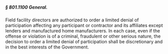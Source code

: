 ##### § 801.1100 General. #####

Field facility directors are authorized to order a limited denial of participation affecting any participant or contractor and its affiliates except lenders and manufactured home manufacturers. In each case, even if the offense or violation is of a criminal, fraudulent or other serious nature, the decision to order a limited denial of participation shall be discretionary and in the best interests of the Government.